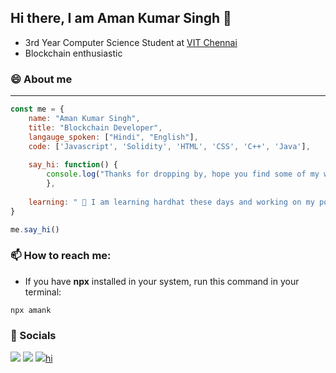 ## Hi there, I am Aman Kumar Singh 👋
- 3rd Year Computer Science Student at [VIT Chennai](https://chennai.vit.ac.in/)
- Blockchain enthusiastic

### 😄 About me
---
```js
const me = {
	name: "Aman Kumar Singh",
	title: "Blockchain Developer",
	langauge_spoken: ["Hindi", "English"],
	code: ['Javascript', 'Solidity', 'HTML', 'CSS', 'C++', 'Java'],
	
	say_hi: function() {
		console.log("Thanks for dropping by, hope you find some of my work interesting.")
		},
		
	learning: " 🔭 I am learning hardhat these days and working on my portfolio website."
}

me.say_hi()
```

### 📫 How to reach me:
- If you have **npx** installed in your system, run this command in your terminal:
```
npx amank
```

### 📱 Socials
<a href="https://www.linkedin.com/in/aman-kumar-singh-08b2b220b/"><img src="https://img.shields.io/static/v1?label=LinkedIn&message=connect&color=green&link=https://www.linkedin.com/in/aman-kumar-singh-08b2b220b/" /></a>
<a href="https://www.instagram.com/iaman._1/"><img src="https://img.shields.io/static/v1?label=IG&message=follow&color=blue&link=https://www.instagram.com/iaman._1" /></a>
<a href="https://mobile.twitter.com/dank_aman"><img src="https://img.shields.io/static/v1?label=Twitter&message=link&color=red&link=https://docs.ethers.io/v5/https://mobile.twitter.com/dank_aman" />hi</a>

